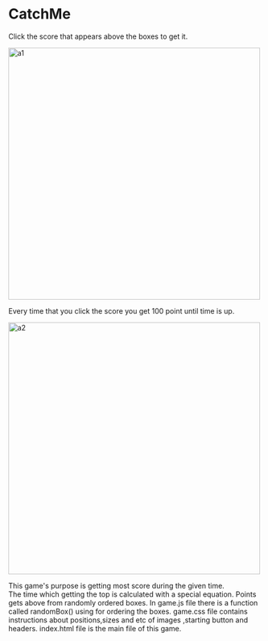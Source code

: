 # CatchMe
Click the score that appears above the boxes to get it.

<img width="500" alt="a1" src="https://user-images.githubusercontent.com/75726319/168277572-cc221774-5aa0-41bd-91dc-dc64d9828901.PNG"> 

Every time that you click the score you get 100 point until time is up.

<img width="500" alt="a2" src="https://user-images.githubusercontent.com/75726319/168277928-96ee7087-956f-449d-9857-3248c3ce8922.PNG">

This game's purpose is getting most score during the given time.</br>
The time which getting the top is calculated with a special equation.
Points gets above from randomly ordered boxes. 
In game.js file there is a function called randomBox() using for ordering the boxes.
game.css file contains instructions about positions,sizes and etc of images ,starting button and headers.
index.html file is the main file of this game.



